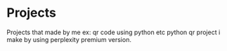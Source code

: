 # Projects
Projects that made by me 
ex: qr code using python etc
python qr project i make by using perplexity premium version.
